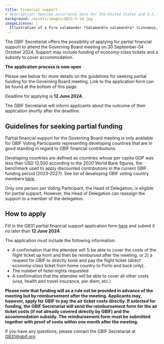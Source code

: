 ```yaml
---
title: Financial support
# description: Species occurrence data for the United States and U.S. Territories.
background: /assets/images/GB31-h-14.jpg
imageLicense: |
  Illustration of a Fire salamander *Salamandra salamandra* (Linnaeus, 1758) from Recherches embryologiques, histologiques et physiologiques sur les glandes à venin de la salamandre terrestre. Paris, 1900. Via [Biodiversity Heritage Library.](https://flic.kr/p/2m4UnCV)
---
```


The GBIF Secretariat offers the possibility of applying for partial financial support to attend the Governing Board meeting on 30 September-04 October 2024. Support may include funding of economy-class tickets and a subsidy to cover accommodation. 

**The application process is now open**

Please see below for more details on the guidelines for seeking partial funding for the Governing Board meeting. Link to the application form can be found at the bottom of this page. 

Deadline for applying is **12 June 2024**.

The GBIF Secretariat will inform applicants about the outcome of their application shortly after the deadline. 

## Guidelines for seeking partial funding

Partial financial support for the Governing Board meeting is only available for GBIF Voting Participants representing developing countries that are in good standing in regard to GBIF financial contributions. 

Developing countries are defined as countries whose per capita GDP was less than USD 13,500 according to the 2020 World Bank figures, the benchmark used to apply discounted contributions in the current GBIF funding period (2023-2027). See list of developing GBIF voting country members [here](/assets/documents/GB31_VP_developing_countries.pdf). 

Only one person per Voting Participant, the Head of Delegation, is eligible for partial support. However, the Head of Delegation can reassign the support to a member of the delegation. 

## How to apply

Fill in the GB31 partial financial support application form [here](https://forms.gle/xfLidpB6mW8hUtFt6) and submit it no later than **12 June 2024**. 

The application must include the following information:
- A confirmation that the attendee will 1) be able to cover the costs of the flight ticket up front and then be reimbursed after the meeting, or 2) a request for GBIF to directly book and pay the flight ticket (direct economy-class ticket from home country to Porto and back only).
- The number of hotel nights requested
- A confirmation that the attendee will be able to cover all other costs (visa, health and travel insurance, per diem, etc.)

**Please note that funding will as a rule not be provided in advance of the meeting but by reimbursement after the meeting. Applicants may, however, apply for GBIF to pay the air ticket costs directly. If selected for funding, the GBIF Secretariat will send the reimbursement form for the air ticket costs (if not already covered directly by GBIF) and the accommodation subsidy. The reimbursement form must be submitted together with proof of costs within one month after the meeting.**

If you have any questions, please contact the GBIF Secretariat at [GB31@gbif.org](mailto:GB31@gbif.org).


